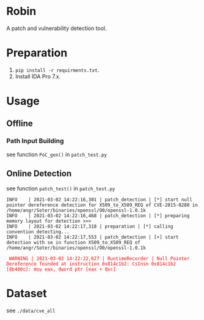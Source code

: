 # Robin

A patch and vulnerability detection tool.

# Preparation

1. `pip install -r requirments.txt`.
2. Install IDA Pro 7.x.

# Usage

## Offline

### Path Input Building

see function `PoC_gen()` in `patch_test.py`

## Online Detection

see function `patch_test()` in `patch_test.py`

```
INFO    | 2021-03-02 14:22:16,301 | patch_detection | [*] start null pointer dereference detection for X509_to_X509_REQ of CVE-2015-0288 in /home/angr/Soter/binaries/openssl/O0/openssl-1.0.1k
INFO    | 2021-03-02 14:22:16,468 | patch_detection | [*] preparing memory layout for detection >>>
INFO    | 2021-03-02 14:22:17,318 | preparation | [*] calling convention detecting...
INFO    | 2021-03-02 14:22:17,553 | patch_detection | [+] start detection with se in function X509_to_X509_REQ of /home/angr/Soter/binaries/openssl/O0/openssl-1.0.1k
```
<span style="color: red; ">` WARNING | 2021-03-02 14:22:22,627 | RuntimeRecorder | Null Pointer Dereference founded at instruction 0x814c1b2: CsInsn 0x814c1b2 [8b400c]: mov eax, dword ptr [eax + 0xc]` </span>

# Dataset
see `./data/cve_all`